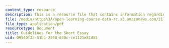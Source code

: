 ```yaml
---
content_type: resource
description: This is a resource file that contains information regarding essay.
file: /media/https%3A/open-learning-course-data-rc.s3.amazonaws.com/21l-705-major-authors-john-milton-spring-2008/09540f2a51b42968630cce1121e81d55_MIT21L_705S08_essay.pdf
file_type: application/pdf
resourcetype: Document
title: Guidelines for the Short Essay
uid: 09540f2a-51b4-2968-630c-ce1121e81d55
---
```

